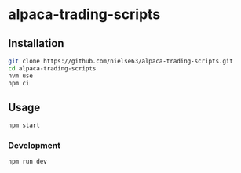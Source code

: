 # alpaca-trading-scripts

## Installation

```bash
git clone https://github.com/nielse63/alpaca-trading-scripts.git
cd alpaca-trading-scripts
nvm use
npm ci
```

## Usage

```bash
npm start
```

### Development

```bash
npm run dev
```
